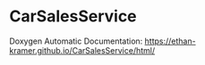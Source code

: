# CarSalesService
Doxygen Automatic Documentation:
  https://ethan-kramer.github.io/CarSalesService/html/
